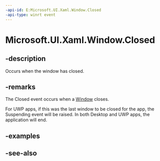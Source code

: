 ```yaml
---
-api-id: E:Microsoft.UI.Xaml.Window.Closed
-api-type: winrt event
---
```


<!-- Event syntax
public event Windows.UI.Xaml.WindowClosedEventHandler Closed
-->

# Microsoft.UI.Xaml.Window.Closed

## -description
Occurs when the window has closed.

## -remarks
The Closed event occurs when a [Window](window.md) closes. 

For UWP apps, if this was the last window to be closed for the app, the Suspending event will be raised. In both Desktop and UWP apps, the application will end.


## -examples

## -see-also
